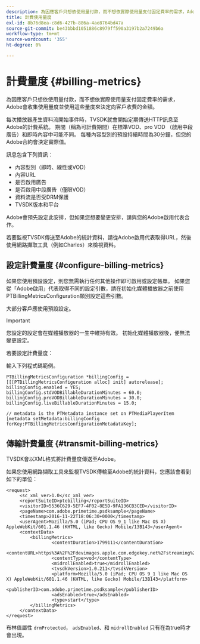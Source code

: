 ```yaml
---
description: 為因應客戶只想依使用量付款，而不想依實際使用量支付固定費率的需求，Adobe會收集使用量度並使用這些量度來決定向客戶收費的金額。
title: 計費使用量度
exl-id: 8b76d8ea-c8d6-427b-886a-4ae8764bd47a
source-git-commit: be43bbbd1051886c8979ff590a3197b2a7249b6a
workflow-type: tm+mt
source-wordcount: '355'
ht-degree: 0%

---
```


# 計費量度 {#billing-metrics}

為因應客戶只想依使用量付款，而不想依實際使用量支付固定費率的需求，Adobe會收集使用量度並使用這些量度來決定向客戶收費的金額。

每次播放器產生資料流開始事件時，TVSDK就會開始定期傳送HTTP訊息至Adobe的計費系統。 期間（稱為可計費期間）在標準VOD、pro VOD （啟用中段廣告）和即時內容中可能不同。 每種內容型別的預設持續時間為30分鐘，但您的Adobe合約會決定實際值。

訊息包含下列資訊：

* 內容型別（即時、線性或VOD）
* 內容URL
* 是否啟用廣告
* 是否啟用中段廣告（僅限VOD）
* 資料流是否受DRM保護
* TVSDK版本和平台

Adobe會預先設定此安排，但如果您想要變更安排，請與您的Adobe啟用代表合作。

若要監視TVSDK傳送至Adobe的統計資料，請從Adobe啟用代表取得URL，然後使用網路擷取工具（例如Charles）來檢視資料。

## 設定計費量度 {#configure-billing-metrics}

如果您使用預設設定，則您無需執行任何其他操作即可啟用或設定帳單。 如果您從「Adobe啟用」代表取得不同的設定引數，請在初始化媒體播放器之前使用PTBillingMetricsConfiguration類別設定這些引數。

大部分客戶應使用預設設定。

>[!IMPORTANT]
>
>您設定的設定會在媒體播放器的一生中維持有效。 初始化媒體播放器後，便無法變更設定。

若要設定計費量度：

輸入下列程式碼範例。

```
PTBillingMetricsConfiguration *billingConfig = [[[PTBillingMetricsConfiguration alloc] init] autorelease]; 
billingConfig.enabled = YES; 
billingConfig.stdVODBillableDurationMinutes = 60.0; 
billingConfig.proVODBillableDurationMinutes = 30.0; 
billingConfig.liveBillableDurationMinutes = 15.0; 
                
// metadata is the PTMetadata instance set on PTMediaPlayerItem 
[metadata setMetadata:billingConfig forKey:PTBillingMetricsConfigurationMetadataKey];
```

## 傳輸計費量度 {#transmit-billing-metrics}

TVSDK會以XML格式將計費量度傳送至Adobe。

<!--<a id="example_13ABDB1CC0B549968A534765378DA3A0"></a>-->

如果您使用網路擷取工具來監視TVSDK傳輸至Adobe的統計資料，您應該會看到如下的單位：

```
<request> 
     <sc_xml_ver>1.0</sc_xml_ver> 
     <reportSuiteID>ptebilling</reportSuiteID> 
     <visitorID>5536C629-5EF7-4F02-8E5D-9FA136CB3CED</visitorID> 
     <pageName>com.adobe.primetime.psdksample</pageName> 
     <timestamp>2016-11-22T18:06:30+0000</timestamp> 
     <userAgent>Mozilla/5.0 (iPad; CPU OS 9_1 like Mac OS X) AppleWebKit/601.1.46 (KHTML, like Gecko) Mobile/13B143</userAgent> 
     <contextData> 
         <billingMetrics> 
                 <contentDuration>1799111</contentDuration> 
                 <contentURL>https%3A%2F%2Fdevimages.apple.com.edgekey.net%2Fstreaming%2Fexamples%2Fbipbop_16x9%2Fbipbop_16x9_variant.m3u8</contentURL> 
                 <contentType>vod</contentType> 
                 <midrollEnabled>true</midrollEnabled> 
                 <tvsdkVersion>1.0.211</tvsdkVersion> 
                 <platform>Mozilla/5.0 (iPad; CPU OS 9_1 like Mac OS X) AppleWebKit/601.1.46 (KHTML, like Gecko) Mobile/13B143</platform> 
                 <publisherID>com.adobe.primetime.psdksample</publisherID> 
                 <adsEnabled>true</adsEnabled> 
                 <type>start</type> 
         </billingMetrics> 
     </contextData> 
</request>
```

布林值屬性 `drmProtected`， `adsEnabled`、和 `midrollEnabled` 只有在為true時才會出現。
